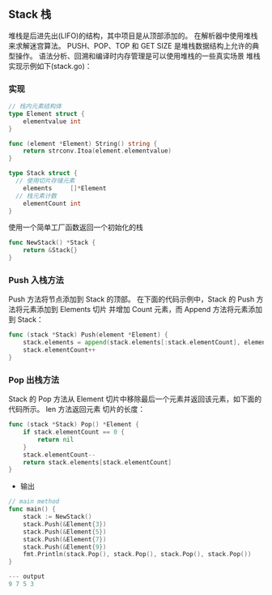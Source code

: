 ## Stack 栈

堆栈是后进先出(LIFO)的结构，其中项目是从顶部添加的。 在解析器中使用堆栈来求解迷宫算法。 PUSH、POP、TOP 和
GET SIZE 是堆栈数据结构上允许的典型操作。 语法分析、回溯和编译时内存管理是可以使用堆栈的一些真实场景
堆栈实现示例如下(stack.go)：

### 实现

```go
// 栈内元素结构体
type Element struct {
	elementvalue int
}

func (element *Element) String() string {
	return strconv.Itoa(element.elementvalue)
}

type Stack struct {
  // 使用切片存储元素
	elements     []*Element
  // 栈元素计数
	elementCount int
}
```

使用一个简单工厂函数返回一个初始化的栈

```GO
func NewStack() *Stack {
	return &Stack{}
}
```

### Push 入栈方法

Push 方法将节点添加到 Stack 的顶部。 在下面的代码示例中，Stack 的 Push 方法将元素添加到 Elements 切片
并增加 Count 元素，而 Append 方法将元素添加到 Stack：

```GO
func (stack *Stack) Push(element *Element) {
	stack.elements = append(stack.elements[:stack.elementCount], element)
	stack.elementCount++
}
```

### Pop 出栈方法

Stack 的 Pop 方法从 Element 切片中移除最后一个元素并返回该元素，如下面的代码所示。 len 方法返回元素
切片的长度：

```GO
func (stack *Stack) Pop() *Element {
	if stack.elementCount == 0 {
		return nil
	}
	stack.elementCount--
	return stack.elements[stack.elementCount]
}
```

- 输出

```go
// main method
func main() {
	stack := NewStack()
	stack.Push(&Element{3})
	stack.Push(&Element{5})
	stack.Push(&Element{7})
	stack.Push(&Element{9})
	fmt.Println(stack.Pop(), stack.Pop(), stack.Pop(), stack.Pop())
}

--- output
9 7 5 3
```
